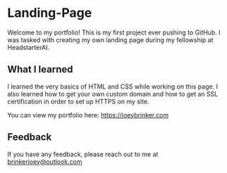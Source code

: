 # Landing-Page
Welcome to my portfolio! This is my first project ever pushing to GitHub. I was tasked with creating my own landing page during my fellowship at HeadstarterAI.

## What I learned
I learned the very basics of HTML and CSS while working on this page. I also learned how to get your own custom domain and how to get an SSL certification in order to set up HTTPS on my site.

You can view my portfolio here: https://joeybrinker.com

## Feedback

If you have any feedback, please reach out to me at brinkerjoey@outlook.com
